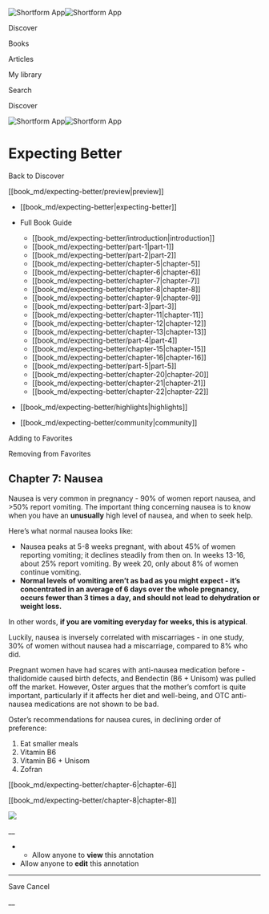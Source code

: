 ![Shortform App](/img/logo.36a2399e.svg)![Shortform App](/img/logo-dark.70c1b072.svg)

Discover

Books

Articles

My library

Search

Discover

![Shortform App](/img/logo.36a2399e.svg)![Shortform App](/img/logo-dark.70c1b072.svg)

# Expecting Better

Back to Discover

[[book_md/expecting-better/preview|preview]]

  * [[book_md/expecting-better|expecting-better]]
  * Full Book Guide

    * [[book_md/expecting-better/introduction|introduction]]
    * [[book_md/expecting-better/part-1|part-1]]
    * [[book_md/expecting-better/part-2|part-2]]
    * [[book_md/expecting-better/chapter-5|chapter-5]]
    * [[book_md/expecting-better/chapter-6|chapter-6]]
    * [[book_md/expecting-better/chapter-7|chapter-7]]
    * [[book_md/expecting-better/chapter-8|chapter-8]]
    * [[book_md/expecting-better/chapter-9|chapter-9]]
    * [[book_md/expecting-better/part-3|part-3]]
    * [[book_md/expecting-better/chapter-11|chapter-11]]
    * [[book_md/expecting-better/chapter-12|chapter-12]]
    * [[book_md/expecting-better/chapter-13|chapter-13]]
    * [[book_md/expecting-better/part-4|part-4]]
    * [[book_md/expecting-better/chapter-15|chapter-15]]
    * [[book_md/expecting-better/chapter-16|chapter-16]]
    * [[book_md/expecting-better/part-5|part-5]]
    * [[book_md/expecting-better/chapter-20|chapter-20]]
    * [[book_md/expecting-better/chapter-21|chapter-21]]
    * [[book_md/expecting-better/chapter-22|chapter-22]]
  * [[book_md/expecting-better/highlights|highlights]]
  * [[book_md/expecting-better/community|community]]



Adding to Favorites 

Removing from Favorites 

## Chapter 7: Nausea

Nausea is very common in pregnancy - 90% of women report nausea, and >50% report vomiting. The important thing concerning nausea is to know when you have an **unusually** high level of nausea, and when to seek help.

Here’s what normal nausea looks like:

  * Nausea peaks at 5-8 weeks pregnant, with about 45% of women reporting vomiting; it declines steadily from then on. In weeks 13-16, about 25% report vomiting. By week 20, only about 8% of women continue vomiting.
  * **Normal levels of vomiting aren’t as bad as you might expect - it’s concentrated in an average of 6 days over the whole pregnancy, occurs fewer than 3 times a day, and should not lead to dehydration or weight loss.**



In other words, **if you are vomiting everyday for weeks, this is atypical**.

Luckily, nausea is inversely correlated with miscarriages - in one study, 30% of women without nausea had a miscarriage, compared to 8% who did.

Pregnant women have had scares with anti-nausea medication before - thalidomide caused birth defects, and Bendectin (B6 + Unisom) was pulled off the market. However, Oster argues that the mother’s comfort is quite important, particularly if it affects her diet and well-being, and OTC anti-nausea medications are not shown to be bad.

Oster’s recommendations for nausea cures, in declining order of preference:

  1. Eat smaller meals
  2. Vitamin B6
  3. Vitamin B6 + Unisom
  4. Zofran



[[book_md/expecting-better/chapter-6|chapter-6]]

[[book_md/expecting-better/chapter-8|chapter-8]]

![](https://bat.bing.com/action/0?ti=56018282&Ver=2&mid=917b299d-b6d3-4e5b-b711-6a7136e2ef56&sid=49fff5b0636c11eeb9c611038afc8668&vid=4a005010636c11ee80c703d4c4a7acd5&vids=0&msclkid=N&pi=0&lg=en-US&sw=800&sh=600&sc=24&nwd=1&tl=Shortform%20%7C%20Book&p=https%3A%2F%2Fwww.shortform.com%2Fapp%2Fbook%2Fexpecting-better%2Fchapter-7&r=&lt=514&evt=pageLoad&sv=1&rn=220267)

__

  *   * Allow anyone to **view** this annotation
  * Allow anyone to **edit** this annotation



* * *

Save Cancel

__




